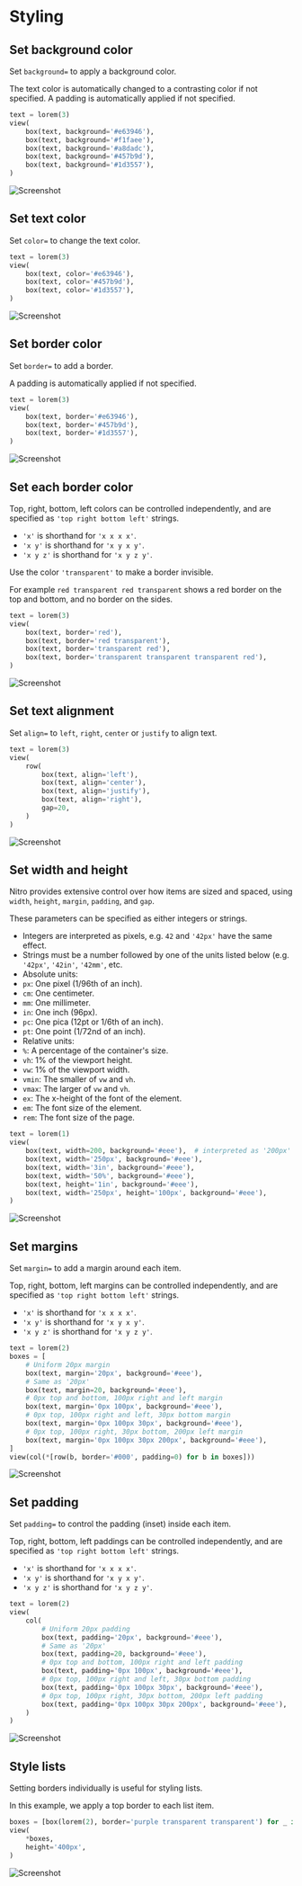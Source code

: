 # Styling



## Set background color

Set `background=` to apply a background color.

The text color is automatically changed to a contrasting color if not specified.
A padding is automatically applied if not specified.


```py
text = lorem(3)
view(
    box(text, background='#e63946'),
    box(text, background='#f1faee'),
    box(text, background='#a8dadc'),
    box(text, background='#457b9d'),
    box(text, background='#1d3557'),
)
```


![Screenshot](assets/screenshots/styling_background.png)


## Set text color

Set `color=` to change the text color.


```py
text = lorem(3)
view(
    box(text, color='#e63946'),
    box(text, color='#457b9d'),
    box(text, color='#1d3557'),
)
```


![Screenshot](assets/screenshots/styling_color.png)


## Set border color

Set `border=` to add a border.

A padding is automatically applied if not specified.


```py
text = lorem(3)
view(
    box(text, border='#e63946'),
    box(text, border='#457b9d'),
    box(text, border='#1d3557'),
)
```


![Screenshot](assets/screenshots/styling_border.png)


## Set each border color

Top, right, bottom, left colors can be controlled independently, and are specified
as `'top right bottom left'` strings.

- `'x'` is shorthand for `'x x x x'`.
- `'x y'` is shorthand for `'x y x y'`.
- `'x y z'` is shorthand for `'x y z y'`.

Use the color `'transparent'` to make a border invisible.

For example `red transparent red transparent` shows a red border on the top and bottom,
and no border on the sides.


```py
text = lorem(3)
view(
    box(text, border='red'),
    box(text, border='red transparent'),
    box(text, border='transparent red'),
    box(text, border='transparent transparent transparent red'),
)
```


![Screenshot](assets/screenshots/styling_each_border.png)


## Set text alignment

Set `align=` to `left`, `right`, `center` or `justify` to align text.


```py
text = lorem(3)
view(
    row(
        box(text, align='left'),
        box(text, align='center'),
        box(text, align='justify'),
        box(text, align='right'),
        gap=20,
    )
)
```


![Screenshot](assets/screenshots/styling_align.png)


## Set width and height

Nitro provides extensive control over how items are sized and spaced, using `width`, `height`, `margin`, `padding`,
and `gap`.

These parameters can be specified as either integers or strings.

- Integers are interpreted as pixels, e.g. `42` and `'42px'` have the same effect.
- Strings must be a number followed by one of the units listed below (e.g. `'42px'`, `'42in'`, `'42mm'`, etc.
- Absolute units:
- `px`: One pixel (1/96th of an inch).
- `cm`: One centimeter.
- `mm`: One millimeter.
- `in`: One inch (96px).
- `pc`: One pica (12pt or 1/6th of an inch).
- `pt`: One point (1/72nd of an inch).
- Relative units:
- `%`: A percentage of the container's size.
- `vh`: 1% of the viewport height.
- `vw`: 1% of the viewport width.
- `vmin`: The smaller of `vw` and `vh`.
- `vmax`: The larger of `vw` and `vh`.
- `ex`: The x-height of the font of the element.
- `em`: The font size of the element.
- `rem`: The font size of the page.


```py
text = lorem(1)
view(
    box(text, width=200, background='#eee'),  # interpreted as '200px'
    box(text, width='250px', background='#eee'),
    box(text, width='3in', background='#eee'),
    box(text, width='50%', background='#eee'),
    box(text, height='1in', background='#eee'),
    box(text, width='250px', height='100px', background='#eee'),
)
```


![Screenshot](assets/screenshots/styling_size.png)


## Set margins

Set `margin=` to add a margin around each item.

Top, right, bottom, left margins can be controlled independently, and are specified
as `'top right bottom left'` strings.

- `'x'` is shorthand for `'x x x x'`.
- `'x y'` is shorthand for `'x y x y'`.
- `'x y z'` is shorthand for `'x y z y'`.


```py
text = lorem(2)
boxes = [
    # Uniform 20px margin
    box(text, margin='20px', background='#eee'),
    # Same as '20px'
    box(text, margin=20, background='#eee'),
    # 0px top and bottom, 100px right and left margin
    box(text, margin='0px 100px', background='#eee'),
    # 0px top, 100px right and left, 30px bottom margin
    box(text, margin='0px 100px 30px', background='#eee'),
    # 0px top, 100px right, 30px bottom, 200px left margin
    box(text, margin='0px 100px 30px 200px', background='#eee'),
]
view(col(*[row(b, border='#000', padding=0) for b in boxes]))
```


![Screenshot](assets/screenshots/styling_margin.png)


## Set padding

Set `padding=` to control the padding (inset) inside each item.

Top, right, bottom, left paddings can be controlled independently, and are specified
as `'top right bottom left'` strings.

- `'x'` is shorthand for `'x x x x'`.
- `'x y'` is shorthand for `'x y x y'`.
- `'x y z'` is shorthand for `'x y z y'`.


```py
text = lorem(2)
view(
    col(
        # Uniform 20px padding
        box(text, padding='20px', background='#eee'),
        # Same as '20px'
        box(text, padding=20, background='#eee'),
        # 0px top and bottom, 100px right and left padding
        box(text, padding='0px 100px', background='#eee'),
        # 0px top, 100px right and left, 30px bottom padding
        box(text, padding='0px 100px 30px', background='#eee'),
        # 0px top, 100px right, 30px bottom, 200px left padding
        box(text, padding='0px 100px 30px 200px', background='#eee'),
    )
)
```


![Screenshot](assets/screenshots/styling_padding.png)


## Style lists

Setting borders individually is useful for styling lists.

In this example, we apply a top border to each list item.


```py
boxes = [box(lorem(2), border='purple transparent transparent') for _ in range(25)]
view(
    *boxes,
    height='400px',
)
```


![Screenshot](assets/screenshots/styling_lists.png)
